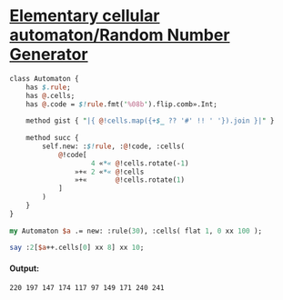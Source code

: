 [1]: https://rosettacode.org/wiki/Elementary_cellular_automaton/Random_Number_Generator

# [Elementary cellular automaton/Random Number Generator][1]

```perl
class Automaton {
    has $.rule;
    has @.cells;
    has @.code = $!rule.fmt('%08b').flip.comb».Int;
 
    method gist { "|{ @!cells.map({+$_ ?? '#' !! ' '}).join }|" }
 
    method succ {
        self.new: :$!rule, :@!code, :cells( 
            @!code[
                    4 «*« @!cells.rotate(-1)
                »+« 2 «*« @!cells
                »+«       @!cells.rotate(1)
            ]
        )
    }
}
 
my Automaton $a .= new: :rule(30), :cells( flat 1, 0 xx 100 );
 
say :2[$a++.cells[0] xx 8] xx 10;
```

#### Output:
```
220 197 147 174 117 97 149 171 240 241
```